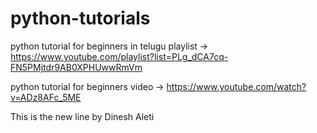 # python-tutorials

python tutorial for beginners in telugu playlist -> https://www.youtube.com/playlist?list=PLg_dCA7cq-FN5PMjtdr9AB0XPHUwwRmVm

python tutorial for beginners video -> https://www.youtube.com/watch?v=ADz8AFc_5ME

This is the new line by Dinesh Aleti
